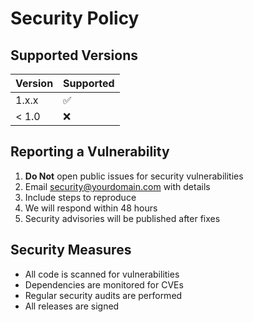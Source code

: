 # Security Policy

## Supported Versions

| Version | Supported          |
| ------- | ------------------ |
| 1.x.x   | :white_check_mark: |
| < 1.0   | :x:                |

## Reporting a Vulnerability

1. **Do Not** open public issues for security vulnerabilities
2. Email security@yourdomain.com with details
3. Include steps to reproduce
4. We will respond within 48 hours
5. Security advisories will be published after fixes

## Security Measures

- All code is scanned for vulnerabilities
- Dependencies are monitored for CVEs
- Regular security audits are performed
- All releases are signed